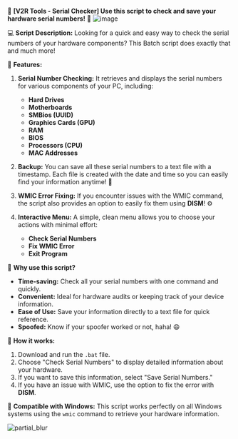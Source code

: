 🚀 **[V2R Tools - Serial Checker] Use this script to check and save your hardware serial numbers!** 🚀
![image](https://github.com/user-attachments/assets/6ac2a4df-50e7-42c9-9cff-a52eb3f6b998)

💻 **Script Description:**
Looking for a quick and easy way to check the serial numbers of your hardware components? This Batch script does exactly that and much more!

🔹 **Features:**
1. **Serial Number Checking:** It retrieves and displays the serial numbers for various components of your PC, including:
   - **Hard Drives**
   - **Motherboards**
   - **SMBios (UUID)**
   - **Graphics Cards (GPU)**
   - **RAM**
   - **BIOS**
   - **Processors (CPU)**
   - **MAC Addresses**

2. **Backup:** You can save all these serial numbers to a text file with a timestamp. Each file is created with the date and time so you can easily find your information anytime! 📂

3. **WMIC Error Fixing:** If you encounter issues with the WMIC command, the script also provides an option to easily fix them using **DISM**! ⚙️

4. **Interactive Menu:** A simple, clean menu allows you to choose your actions with minimal effort:
   - **Check Serial Numbers**
   - **Fix WMIC Error**
   - **Exit Program**

🔹 **Why use this script?**
- **Time-saving:** Check all your serial numbers with one command and quickly.
- **Convenient:** Ideal for hardware audits or keeping track of your device information.
- **Ease of Use:** Save your information directly to a text file for quick reference.
- **Spoofed:** Know if your spoofer worked or not, haha! 😄

📂 **How it works:**
1. Download and run the `.bat` file.
2. Choose "Check Serial Numbers" to display detailed information about your hardware.
3. If you want to save this information, select "Save Serial Numbers."
4. If you have an issue with WMIC, use the option to fix the error with **DISM**.

🔧 **Compatible with Windows:** This script works perfectly on all Windows systems using the `wmic` command to retrieve your hardware information.

![partial_blur](https://github.com/user-attachments/assets/71acf1a6-bfb4-4c38-b3fb-dfd7871d1884)
